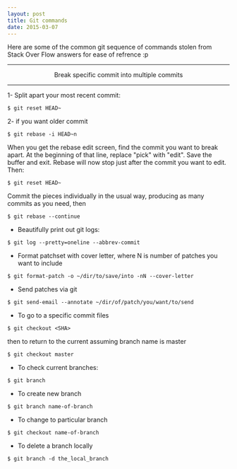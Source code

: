 ```yaml
---
layout: post
title: Git commands
date: 2015-03-07
---
```

Here are some of the common git sequence of commands stolen from Stack Over Flow answers for ease of refrence :p


---

<center class="muted">Break specific commit into multiple commits </center>

---

1- Split apart your most recent commit:

```
$ git reset HEAD~
```

2- if you want older commit

```
$ git rebase -i HEAD~n
```

When you get the rebase edit screen, find the commit you want to break apart. At the beginning of that line, replace "pick" with "edit". Save the buffer and exit. Rebase will now stop just after the commit you want to edit. Then:

```
$ git reset HEAD~
```

Commit the pieces individually in the usual way, producing as many commits as you need, then

```
$ git rebase --continue
```

- Beautifully print out git logs:

```
$ git log --pretty=oneline --abbrev-commit
```

- Format patchset with cover letter, where N is number of patches you want to include

```
$ git format-patch -o ~/dir/to/save/into -nN --cover-letter 
```

- Send patches via git <ofcourse after you setup your email configuration proberly>

```
$ git send-email --annotate ~/dir/of/patch/you/want/to/send
```

- To go to a specific commit files

```
$ git checkout <SHA>
```

then to return to the current assuming branch name is master

```
$ git checkout master
```

- To check current branches:

```
$ git branch
```

- To create new branch

```
$ git branch name-of-branch
```

- To change to particular branch

```
$ git checkout name-of-branch
```

- To delete a branch locally

```
$ git branch -d the_local_branch
```




